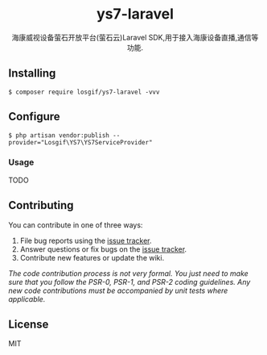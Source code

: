 <h1 align="center"> ys7-laravel </h1>

<p align="center"> 海康威视设备萤石开放平台(萤石云)Laravel SDK,用于接入海康设备直播,通信等功能.</p>


## Installing

```shell
$ composer require losgif/ys7-laravel -vvv
```

## Configure

```shell
$ php artisan vendor:publish --provider="Losgif\YS7\YS7ServiceProvider"
```

### Usage

TODO


## Contributing

You can contribute in one of three ways:

1. File bug reports using the [issue tracker](https://github.com/losgif/ys7-laravel/issues).
2. Answer questions or fix bugs on the [issue tracker](https://github.com/losgif/ys7-laravel/issues).
3. Contribute new features or update the wiki.

_The code contribution process is not very formal. You just need to make sure that you follow the PSR-0, PSR-1, and PSR-2 coding guidelines. Any new code contributions must be accompanied by unit tests where applicable._

## License

MIT
